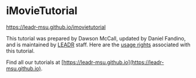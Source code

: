 # iMovieTutorial
https://leadr-msu.github.io/imovietutorial

This tutorial was prepared by Dawson McCall, updated by Daniel Fandino, and is maintained by [LEADR](http://leadr.msu.edu) staff. Here are the [usage rights](https://github.com/leadr-msu/imovietutorial/blob/master/LICENSE) associated with this tutorial.

Find all our tutorials at [https://leadr-msu.github.io](https://leadr-msu.github.io).
